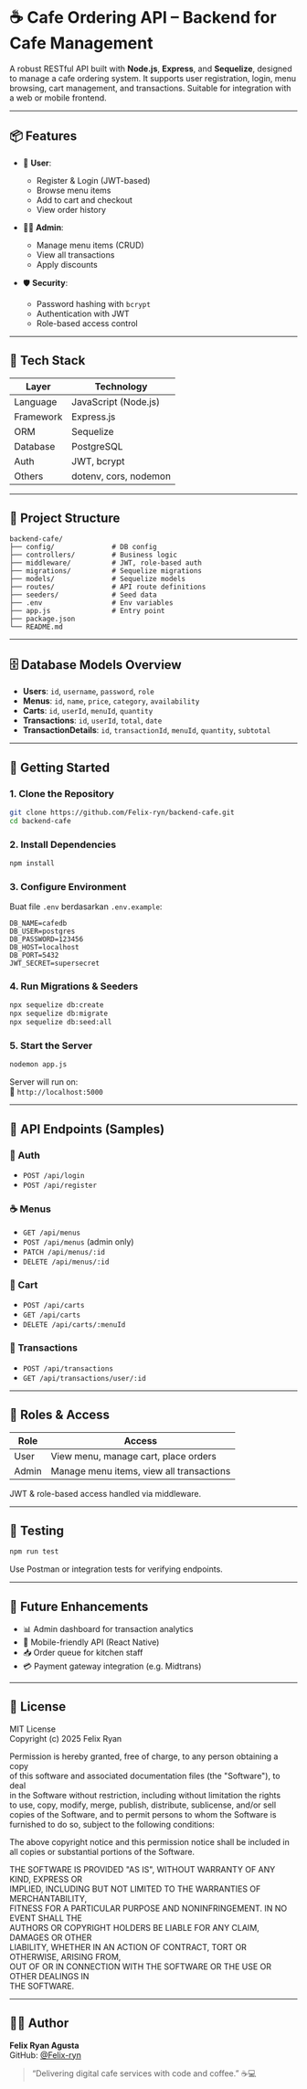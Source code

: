 # ☕ Cafe Ordering API – Backend for Cafe Management

A robust RESTful API built with **Node.js**, **Express**, and **Sequelize**, designed to manage a cafe ordering system. It supports user registration, login, menu browsing, cart management, and transactions. Suitable for integration with a web or mobile frontend.

---

## 📦 Features

- 👥 **User**:
  - Register & Login (JWT-based)
  - Browse menu items
  - Add to cart and checkout
  - View order history

- 🧑‍🍳 **Admin**:
  - Manage menu items (CRUD)
  - View all transactions
  - Apply discounts

- 🛡️ **Security**:
  - Password hashing with `bcrypt`
  - Authentication with JWT
  - Role-based access control

---

## 🧱 Tech Stack

| Layer          | Technology            |
|----------------|------------------------|
| Language       | JavaScript (Node.js)   |
| Framework      | Express.js             |
| ORM            | Sequelize              |
| Database       | PostgreSQL             |
| Auth           | JWT, bcrypt            |
| Others         | dotenv, cors, nodemon  |

---

## 📁 Project Structure

```
backend-cafe/
├── config/              # DB config
├── controllers/         # Business logic
├── middleware/          # JWT, role-based auth
├── migrations/          # Sequelize migrations
├── models/              # Sequelize models
├── routes/              # API route definitions
├── seeders/             # Seed data
├── .env                 # Env variables
├── app.js               # Entry point
├── package.json
└── README.md
```

---

## 🗄️ Database Models Overview

- **Users**: `id`, `username`, `password`, `role`
- **Menus**: `id`, `name`, `price`, `category`, `availability`
- **Carts**: `id`, `userId`, `menuId`, `quantity`
- **Transactions**: `id`, `userId`, `total`, `date`
- **TransactionDetails**: `id`, `transactionId`, `menuId`, `quantity`, `subtotal`

---

## 🚀 Getting Started

### 1. Clone the Repository

```bash
git clone https://github.com/Felix-ryn/backend-cafe.git
cd backend-cafe
```

### 2. Install Dependencies

```bash
npm install
```

### 3. Configure Environment

Buat file `.env` berdasarkan `.env.example`:

```
DB_NAME=cafedb
DB_USER=postgres
DB_PASSWORD=123456
DB_HOST=localhost
DB_PORT=5432
JWT_SECRET=supersecret
```

### 4. Run Migrations & Seeders

```bash
npx sequelize db:create
npx sequelize db:migrate
npx sequelize db:seed:all
```

### 5. Start the Server

```bash
nodemon app.js
```

Server will run on:  
🔗 `http://localhost:5000`

---

## 📮 API Endpoints (Samples)

### 🔐 Auth
- `POST /api/login`
- `POST /api/register`

### ☕ Menus
- `GET /api/menus`
- `POST /api/menus` (admin only)
- `PATCH /api/menus/:id`
- `DELETE /api/menus/:id`

### 🛒 Cart
- `POST /api/carts`
- `GET /api/carts`
- `DELETE /api/carts/:menuId`

### 🧾 Transactions
- `POST /api/transactions`
- `GET /api/transactions/user/:id`

---

## 🔐 Roles & Access

| Role     | Access                                  |
|----------|------------------------------------------|
| User     | View menu, manage cart, place orders     |
| Admin    | Manage menu items, view all transactions |

JWT & role-based access handled via middleware.

---

## 🧪 Testing

```bash
npm run test
```

Use Postman or integration tests for verifying endpoints.

---

## 📌 Future Enhancements

- 📊 Admin dashboard for transaction analytics
- 📱 Mobile-friendly API (React Native)
- 📥 Order queue for kitchen staff
- 💳 Payment gateway integration (e.g. Midtrans)

---

## 📜 License

MIT License  
Copyright (c) 2025 Felix Ryan

Permission is hereby granted, free of charge, to any person obtaining a copy  
of this software and associated documentation files (the "Software"), to deal  
in the Software without restriction, including without limitation the rights  
to use, copy, modify, merge, publish, distribute, sublicense, and/or sell  
copies of the Software, and to permit persons to whom the Software is  
furnished to do so, subject to the following conditions:

The above copyright notice and this permission notice shall be included in  
all copies or substantial portions of the Software.

THE SOFTWARE IS PROVIDED "AS IS", WITHOUT WARRANTY OF ANY KIND, EXPRESS OR  
IMPLIED, INCLUDING BUT NOT LIMITED TO THE WARRANTIES OF MERCHANTABILITY,  
FITNESS FOR A PARTICULAR PURPOSE AND NONINFRINGEMENT. IN NO EVENT SHALL THE  
AUTHORS OR COPYRIGHT HOLDERS BE LIABLE FOR ANY CLAIM, DAMAGES OR OTHER  
LIABILITY, WHETHER IN AN ACTION OF CONTRACT, TORT OR OTHERWISE, ARISING FROM,  
OUT OF OR IN CONNECTION WITH THE SOFTWARE OR THE USE OR OTHER DEALINGS IN  
THE SOFTWARE.

---

## 👨‍💻 Author

**Felix Ryan Agusta**  
GitHub: [@Felix-ryn](https://github.com/Felix-ryn)

> “Delivering digital cafe services with code and coffee.” ☕💻
